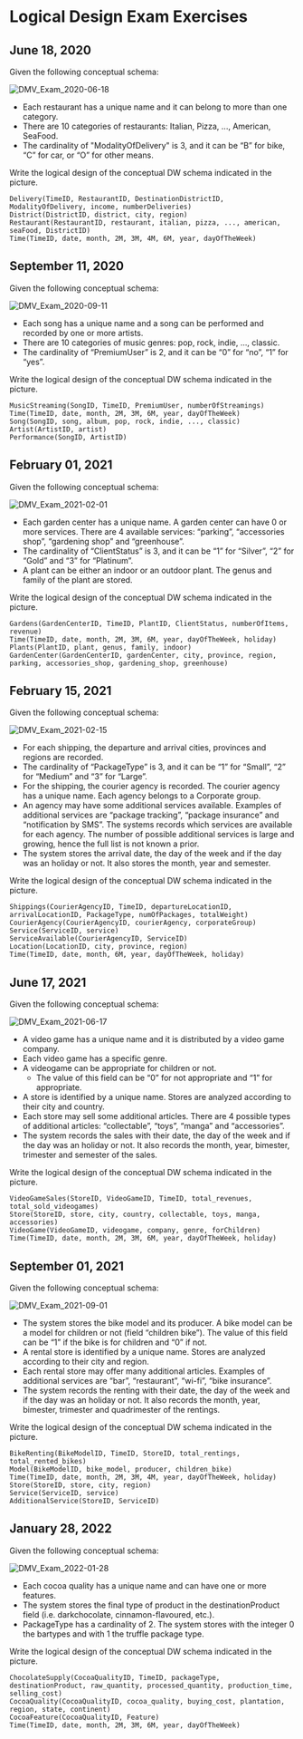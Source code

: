 # Logical Design Exam Exercises
## June 18, 2020
Given the following conceptual schema:

![DMV_Exam_2020-06-18](img/DMV_Exam_2020-06-18.jpg)
- Each restaurant has a unique name and it can belong to more than one category.
- There are 10 categories of restaurants: Italian, Pizza, ..., American, SeaFood.
- The cardinality of "ModalityOfDelivery" is 3, and it can be “B” for bike, “C” for car, or “O” for other means.

Write the logical design of the conceptual DW schema indicated in the picture.
```
Delivery(TimeID, RestaurantID, DestinationDistrictID, ModalityOfDelivery, income, numberDeliveries)
District(DistrictID, district, city, region)
Restaurant(RestaurantID, restaurant, italian, pizza, ..., american, seaFood, DistrictID)
Time(TimeID, date, month, 2M, 3M, 4M, 6M, year, dayOfTheWeek)
```
## September 11, 2020
Given the following conceptual schema:

![DMV_Exam_2020-09-11](img/DMV_Exam_2020-09-11.jpg)
- Each song has a unique name and a song can be performed and recorded by one or more artists.
- There are 10 categories of music genres: pop, rock, indie, ..., classic.
- The cardinality of “PremiumUser” is 2, and it can be “0” for “no”, “1” for “yes”.

Write the logical design of the conceptual DW schema indicated in the picture.
```
MusicStreaming(SongID, TimeID, PremiumUser, numberOfStreamings)
Time(TimeID, date, month, 2M, 3M, 6M, year, dayOfTheWeek)
Song(SongID, song, album, pop, rock, indie, ..., classic)
Artist(ArtistID, artist)
Performance(SongID, ArtistID)
```
## February 01, 2021
Given the following conceptual schema:

![DMV_Exam_2021-02-01](img/DMV_Exam_2021-02-01.jpg)
- Each garden center has a unique name. A garden center can have 0 or more services. There are 4 available services: “parking”, “accessories shop”, “gardening shop” and “greenhouse”.
- The cardinality of “ClientStatus” is 3, and it can be “1” for “Silver”, “2” for “Gold” and “3” for “Platinum”.
- A plant can be either an indoor or an outdoor plant. The genus and family of the plant are stored.

Write the logical design of the conceptual DW schema indicated in the picture.
```
Gardens(GardenCenterID, TimeID, PlantID, ClientStatus, numberOfItems, revenue)
Time(TimeID, date, month, 2M, 3M, 6M, year, dayOfTheWeek, holiday)
Plants(PlantID, plant, genus, family, indoor)
GardenCenter(GardenCenterID, gardenCenter, city, province, region, parking, accessories_shop, gardening_shop, greenhouse)
```
## February 15, 2021
Given the following conceptual schema:

![DMV_Exam_2021-02-15](img/DMV_Exam_2021-02-15.jpg)
- For each shipping, the departure and arrival cities, provinces and regions are recorded.
- The cardinality of “PackageType” is 3, and it can be “1” for “Small”, “2” for “Medium” and “3” for “Large”.
- For the shipping, the courier agency is recorded. The courier agency has a unique name. Each agency belongs to a Corporate group.
- An agency may have some additional services available. Examples of additional services are “package tracking”, “package insurance” and “notification by SMS”. The systems records which services are available for each agency. The number of possible additional services is large and growing, hence the full list is not known a prior.
- The system stores the arrival date, the day of the week and if the day was an holiday or not. It also stores the month, year and semester.

Write the logical design of the conceptual DW schema indicated in the picture.
```
Shippings(CourierAgencyID, TimeID, departureLocationID, arrivalLocationID, PackageType, numOfPackages, totalWeight)
CourierAgency(CourierAgencyID, courierAgency, corporateGroup)
Service(ServiceID, service)
ServiceAvailable(CourierAgencyID, ServiceID)
Location(LocationID, city, province, region)
Time(TimeID, date, month, 6M, year, dayOfTheWeek, holiday)
```
## June 17, 2021
Given the following conceptual schema:

![DMV_Exam_2021-06-17](img/DMV_Exam_2021-06-17.jpg)
- A video game has a unique name and it is distributed by a video game company.
- Each video game has a specific genre.
- A videogame can be appropriate for children or not.
  - The value of this field can be “0” for not appropriate and “1” for appropriate.
- A store is identified by a unique name. Stores are analyzed according to their city and country.
- Each store may sell some additional articles. There are 4 possible types of additional articles: “collectable”, “toys”, “manga” and “accessories”.
- The system records the sales with their date, the day of the week and if the day was an holiday or not. It also records the month, year, bimester, trimester and semester of the sales.

Write the logical design of the conceptual DW schema indicated in the picture.
```
VideoGameSales(StoreID, VideoGameID, TimeID, total_revenues, total_sold_videogames)
Store(StoreID, store, city, country, collectable, toys, manga, accessories)
VideoGame(VideoGameID, videogame, company, genre, forChildren)
Time(TimeID, date, month, 2M, 3M, 6M, year, dayOfTheWeek, holiday)
```
## September 01, 2021
Given the following conceptual schema:

![DMV_Exam_2021-09-01](img/DMV_Exam_2021-09-01.jpg)
- The system stores the bike model and its producer. A bike model can be a model for children or not (field “children bike”). The value of this field can be “1” if the bike is for children and “0” if not.
- A rental store is identified by a unique name. Stores are analyzed according to their city and region.
- Each rental store may offer many additional articles. Examples of additional services are “bar”, “restaurant”, “wi-fi”, “bike insurance”.
- The system records the renting with their date, the day of the week and if the day was an holiday or not. It also records the month, year, bimester, trimester and quadrimester of the rentings.

Write the logical design of the conceptual DW schema indicated in the picture.
```
BikeRenting(BikeModelID, TimeID, StoreID, total_rentings, total_rented_bikes)
Model(BikeModelID, bike_model, producer, children_bike)
Time(TimeID, date, month, 2M, 3M, 4M, year, dayOfTheWeek, holiday)
Store(StoreID, store, city, region)
Service(ServiceID, service)
AdditionalService(StoreID, ServiceID)
```
## January 28, 2022
Given the following conceptual schema:

![DMV_Exam_2022-01-28](img/DMV_Exam_2022-01-28.jpg)
- Each cocoa quality has a unique name and can have one or more features.
- The system stores the final type of product in the destinationProduct field (i.e. darkchocolate, cinnamon-flavoured, etc.).
- PackageType has a cardinality of 2. The system stores with the integer 0 the bartypes and with 1 the truffle package type.

Write the logical design of the conceptual DW schema indicated in the picture.
```
ChocolateSupply(CocoaQualityID, TimeID, packageType, destinationProduct, raw_quantity, processed_quantity, production_time, selling_cost)
CocoaQuality(CocoaQualityID, cocoa_quality, buying_cost, plantation, region, state, continent)
CocoaFeature(CocoaQualityID, Feature)
Time(TimeID, date, month, 2M, 3M, 6M, year, dayOfTheWeek)
```
